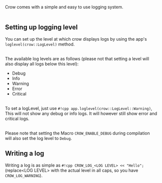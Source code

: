 Crow comes with a simple and easy to use logging system.<br><br>

## Setting up logging level
You can set up the level at which crow displays logs by using the app's `loglevel(crow::LogLevel)` method.<br><br>

The available log levels are as follows (please not that setting a level will also display all logs below this level):

- Debug
- Info
- Warning
- Error
- Critical
<br><br>

To set a logLevel, just use `#!cpp app.loglevel(crow::LogLevel::Warning)`, This will not show any debug or info logs. It will however still show error and critical logs.<br><br>

Please note that setting the Macro `CROW_ENABLE_DEBUG` during compilation will also set the log level to `Debug`.

## Writing a log
Writing a log is as simple as `#!cpp CROW_LOG_<LOG LEVEL> << "Hello";` (replace&lt;LOG LEVEL&gt; with the actual level in all caps, so you have `CROW_LOG_WARNING`).
